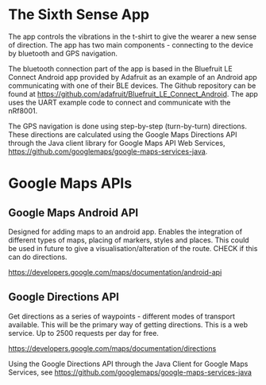 The Sixth Sense App
===================

The app controls the vibrations in the t-shirt to give the wearer a new sense of direction. The app has two main components - connecting to the device by bluetooth and GPS navigation.

The bluetooth connection part of the app is based in the Bluefruit LE Connect Android app provided by Adafruit as an example of an Android app communicating with one of their BLE devices. The Github repository can be found at https://github.com/adafruit/Bluefruit_LE_Connect_Android. The app uses the UART example code to connect and communicate with the nRf8001.

The GPS navigation is done using step-by-step (turn-by-turn) directions. These directions are calculated using the Google Maps Directions API through the Java client library for Google Maps API Web Services, https://github.com/googlemaps/google-maps-services-java.

Google Maps APIs
================

Google Maps Android API
-----------------------

Designed for adding maps to an android app. Enables the integration of different types of maps, placing of markers, styles and places. This could be used in future to give a visualisation/alteration of the route. CHECK if this can do directions.

https://developers.google.com/maps/documentation/android-api


Google Directions API
----------------------

Get directions as a series of waypoints - different modes of transport available. This will be the primary way of getting directions. This is a web service. Up to 2500 requests per day for free.

https://developers.google.com/maps/documentation/directions

Using the Google Directions API through the Java Client for Google Maps Services, see https://github.com/googlemaps/google-maps-services-java